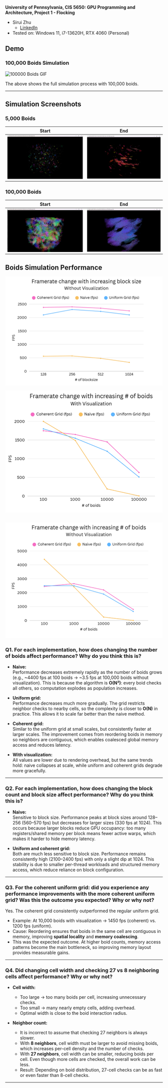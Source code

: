 **University of Pennsylvania, CIS 5650: GPU Programming and Architecture,
Project 1 - Flocking**

* Sirui Zhu
  * [LinkedIn](https://www.linkedin.com/in/sirui-zhu-28a24a260/)
* Tested on: Windows 11, i7-13620H, RTX 4060 (Personal)

## Demo

### 100,000 Boids Simulation
![100000 Boids GIF](from_start_to_end.gif)

The above shows the full simulation process with 100,000 boids.

---

## Simulation Screenshots

### 5,000 Boids
| Start | End |
|-------|-----|
| ![5000 Start](5000start.png) | ![5000 End](5000end.png) |

### 100,000 Boids
| Start | End |
|-------|-----|
| ![100000 Start](100000start.png) | ![100000 End](100000end.png) |

## Boids Simulation Performance 
![Framerate vs Boids (without visualization)](Boids_without_visualization.png)

![Framerate vs Boids (with visualization)](Boids_with_visualization.png)

![Framerate vs Blocksize (without visualization)](Blocksize.png)
---

### Q1. For each implementation, how does changing the number of boids affect performance? Why do you think this is?

- **Naive:**  
  Performance decreases extremely rapidly as the number of boids grows (e.g., ~4400 fps at 100 boids → ~3.5 fps at 100,000 boids without visualization). This is because the algorithm is **O(N²)**: every boid checks all others, so computation explodes as population increases.

- **Uniform grid:**  
  Performance decreases much more gradually. The grid restricts neighbor checks to nearby cells, so the complexity is closer to **O(N)** in practice. This allows it to scale far better than the naive method.

- **Coherent grid:**  
  Similar to the uniform grid at small scales, but consistently faster at larger scales. The improvement comes from reordering boids in memory so neighbors are contiguous, which enables coalesced global memory access and reduces latency.

- **With visualization:**  
  All values are lower due to rendering overhead, but the same trends hold: naive collapses at scale, while uniform and coherent grids degrade more gracefully.

---

### Q2. For each implementation, how does changing the block count and block size affect performance? Why do you think this is?

- **Naive:**  
  Sensitive to block size. Performance peaks at block sizes around 128–256 (560–570 fps) but decreases for larger sizes (330 fps at 1024). This occurs because larger blocks reduce GPU occupancy: too many registers/shared memory per block means fewer active warps, which makes it harder to hide memory latency.

- **Uniform and coherent grid:**  
  Both are much less sensitive to block size. Performance remains consistently high (2100–2400 fps) with only a slight dip at 1024. This stability is due to smaller per-thread workloads and structured memory access, which reduce reliance on block configuration.

---

### Q3. For the coherent uniform grid: did you experience any performance improvements with the more coherent uniform grid? Was this the outcome you expected? Why or why not?

Yes. The coherent grid consistently outperformed the regular uniform grid.  
- Example: At 10,000 boids with visualization → 1450 fps (coherent) vs. 1200 fps (uniform).  
- Cause: Reordering ensures that boids in the same cell are contiguous in memory, improving **spatial locality** and **memory coalescing**.  
- This was the expected outcome. At higher boid counts, memory access patterns become the main bottleneck, so improving memory layout provides measurable gains.

---

### Q4. Did changing cell width and checking 27 vs 8 neighboring cells affect performance? Why or why not?

- **Cell width:**  
  - Too large → too many boids per cell, increasing unnecessary checks.  
  - Too small → many nearly empty cells, adding overhead.  
  - Optimal width is close to the boid interaction radius.

- **Neighbor count:**  
  - It is incorrect to assume that checking 27 neighbors is always slower.  
  - With **8 neighbors**, cell width must be larger to avoid missing boids, which increases per-cell density and the number of checks.  
  - With **27 neighbors**, cell width can be smaller, reducing boids per cell. Even though more cells are checked, the overall work can be less.  
  - Result: Depending on boid distribution, 27-cell checks can be as fast or even faster than 8-cell checks.

---